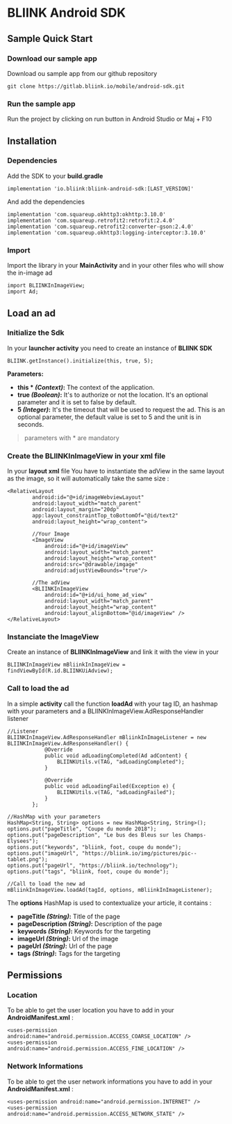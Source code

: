 # BLIINK Android SDK

## Sample Quick Start

### Download our sample app

Download ou sample app from our github repository
```
git clone https://gitlab.bliink.io/mobile/android-sdk.git
```

### Run the sample app

Run the project by clicking on run button in Android Studio or Maj + F10

## Installation

### Dependencies
Add the SDK to your **build.gradle**
```
implementation 'io.bliink:bliink-android-sdk:[LAST_VERSION]'
```
And add the dependencies
```
implementation 'com.squareup.okhttp3:okhttp:3.10.0'
implementation 'com.squareup.retrofit2:retrofit:2.4.0'
implementation 'com.squareup.retrofit2:converter-gson:2.4.0'
implementation 'com.squareup.okhttp3:logging-interceptor:3.10.0'
```
### Import

Import the library in your **MainActivity** and in your other files who will show the in-image ad
```
import BLIINKInImageView;
import Ad;
```

## Load an ad

### Initialize the Sdk
In your **launcher activity** you need to create an instance of **BLIINK SDK**
```
BLIINK.getInstance().initialize(this, true, 5);
```
**Parameters:**
- **this * _(Context)_:** The context of the application.
- **true _(Boolean)_:** It's to authorize or not the location. It's an optional parameter and it is set to false by default.
- **5 _(Integer)_:** It's the timeout that will be used to request the ad. This is an optional parameter, the default value is set to 5 and the unit is in seconds.

> parameters with * are mandatory

### Create the BLIINKInImageView in your xml file
In your **layout xml** file
You have to instantiate the adView in the same layout as the image, so it will automatically take the same size :
```
<RelativeLayout
        android:id="@+id/imageWebviewLayout"
        android:layout_width="match_parent"
        android:layout_margin="20dp"
        app:layout_constraintTop_toBottomOf="@id/text2"
        android:layout_height="wrap_content">

        //Your Image
        <ImageView
            android:id="@+id/imageView"
            android:layout_width="match_parent"
            android:layout_height="wrap_content"
            android:src="@drawable/imgage"
            android:adjustViewBounds="true"/>

        //The adView
        <BLIINKInImageView
            android:id="@+id/ui_home_ad_view"
            android:layout_width="match_parent"
            android:layout_height="wrap_content"
            android:layout_alignBottom="@id/imageView" />
</RelativeLayout>
```

### Instanciate the ImageView
Create an instance of **BLIINKInImageView** and link it with the view in your
```
BLIINKInImageView mBliinkInImageView = findViewById(R.id.BLIINKUiAdview);
```

### Call to load the ad
In a simple **activity** call the function **loadAd** with your tag ID, an hashmap with your parameters and a BLIINKInImageView.AdResponseHandler listener
```
//Listener
BLIINKInImageView.AdResponseHandler mBliinkInImageListener = new BLIINKInImageView.AdResponseHandler() {
            @Override
            public void adLoadingCompleted(Ad adContent) {
                BLIINKUtils.v(TAG, "adLoadingCompleted");
            }

            @Override
            public void adLoadingFailed(Exception e) {
                BLIINKUtils.v(TAG, "adLoadingFailed");
            }
        };

//HashMap with your parameters
HashMap<String, String> options = new HashMap<String, String>();
options.put("pageTitle", "Coupe du monde 2018");
options.put("pageDescription", "Le bus des Bleus sur les Champs-Elysees");
options.put("keywords", "bliink, foot, coupe du monde");
options.put("imageUrl", "https://bliink.io/img/pictures/pic--tablet.png");
options.put("pageUrl", "https://bliink.io/technology");
options.put("tags", "bliink, foot, coupe du monde");

//Call to load the new ad
mBliinkInImageView.loadAd(tagId, options, mBliinkInImageListener);
```
The **options** HashMap is used to contextualize your article, it contains :
- **pageTitle _(String)_:** Title of the page
- **pageDescription _(String)_:** Description of the page
- **keywords _(String)_:** Keywords for the targeting
- **imageUrl _(String)_:** Url of the image
- **pageUrl _(String)_:** Url of the page
- **tags _(String)_:** Tags for the targeting

## Permissions
### Location
To be able to get the user location you have to add in your **AndroidManifest.xml** :
```
<uses-permission android:name="android.permission.ACCESS_COARSE_LOCATION" />
<uses-permission android:name="android.permission.ACCESS_FINE_LOCATION" />
```

### Network Informations
To be able to get the user network informations you have to add in your **AndroidManifest.xml** :
```
<uses-permission android:name="android.permission.INTERNET" />
<uses-permission android:name="android.permission.ACCESS_NETWORK_STATE" />
```
